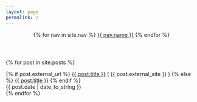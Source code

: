 ```yaml
---
layout: page
permalink: /
---
```

<header class="masthead">
  <nav class="masthead-nav">
    {% for nav in site.nav %}
      <a href="{{ nav.href }}">{{ nav.name }}</a>
    {% endfor %}
  </nav>
</header>
<a class="social" href="https://twitter.com/{{ site.author.twitter }}/" target="_blank"><i class="fa fa-twitter"></i></a>
<a class="social" href="http://linkedin.com/in/{{ site.author.linkedin }}"><i class="fa fa-linkedin"></i></a>
<a class="social" href="http://github.com/{{ site.author.github }}"><i class="fa fa-github"></i></a>
<a class="social" href="http://stackoverflow.com/users/{{ site.author.stackoverflow }}/"><i class="fa fa-stack-overflow"></i></a>
<a class="social" href="https://medium.com/@{{ site.author.medium }}"><i class="fa fa-medium"></i></a>

<div class="content list">

{% for post in site.posts %}
  <div class="list-item">
     {% if post.external_url %}
     <a href="{{ post.external_url }}">{{ post.title }}</a> ( {{ post.external_site }} )
     {% else %}
      <a href="{{ site.baseurl }}{{ post.url }}">{{ post.title }}</a>
     {% endif %}
    <div class="list-post-date">
      <time>{{ post.date | date_to_string }}</time>
    </div>
  </div>
{% endfor %}

</div>
